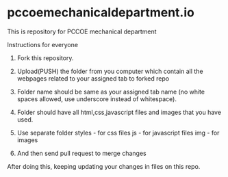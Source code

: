 # pccoemechanicaldepartment.io

This is repository for PCCOE mechanical department

Instructions for everyone
1. Fork this repository.

2. Upload(PUSH) the folder from you computer which contain all the webpages related to your assigned tab to forked repo

3. Folder name should be same as your assigned tab name (no white spaces allowed, use underscore instead of whitespace).

4. Folder should have all html,css,javascript files and images that you have used.

5. Use separate folder 
    styles - for css files
    js     - for javascript files
    img    - for images

6. And then send pull request to merge changes

After doing this, keeping updating your changes in files on this repo.
